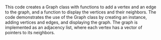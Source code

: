 This code creates a Graph class with functions to add a vertex and an edge to the graph, and a function to display the vertices and their neighbors. The code demonstrates the use of the Graph class by creating an instance, adding vertices and edges, and displaying the graph. The graph is implemented as an adjacency list, where each vertex has a vector of pointers to its neighbors.
